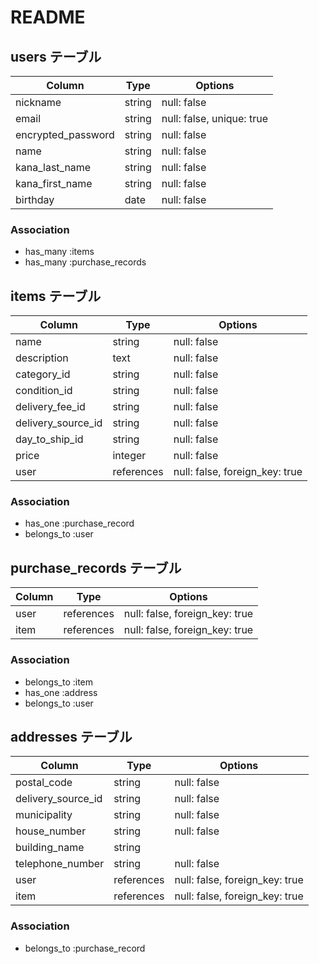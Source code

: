 # README

## users  テーブル

| Column             | Type   | Options                   |
| ------------------ | ------ | ------------------------- |
| nickname           | string | null: false               |
| email              | string | null: false, unique: true |
| encrypted_password | string | null: false               |
| name               | string | null: false               |
| kana_last_name     | string | null: false               |
| kana_first_name    | string | null: false               |
| birthday           | date   | null: false               |


### Association
- has_many :items
- has_many :purchase_records

## items  テーブル

| Column             | Type       | Options                        |
| -------------------| ---------- | ------------------------------ |
| name               | string     | null: false                    |
| description        | text       | null: false                    |
| category_id        | string     | null: false                    |
| condition_id       | string     | null: false                    |
| delivery_fee_id    | string     | null: false                    |
| delivery_source_id | string     | null: false                    |
| day_to_ship_id     | string     | null: false                    |
| price              | integer    | null: false                    |
| user               | references | null: false, foreign_key: true |

### Association
- has_one :purchase_record
- belongs_to :user

## purchase_records  テーブル

| Column           | Type       | Options                        |
| -----------------| ---------- | ------------------------------ |
| user             | references | null: false, foreign_key: true |
| item             | references | null: false, foreign_key: true |

### Association
- belongs_to :item
- has_one :address
- belongs_to :user

## addresses  テーブル

| Column             | Type       | Options                        |
| ------------------ | ---------- | ------------------------------ |
| postal_code        | string     | null: false                    |
| delivery_source_id | string     | null: false                    |
| municipality       | string     | null: false                    |
| house_number       | string     | null: false                    |
| building_name      | string     |                                |
| telephone_number   | string     | null: false                    |
| user               | references | null: false, foreign_key: true |
| item               | references | null: false, foreign_key: true |



### Association
- belongs_to :purchase_record